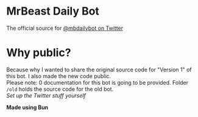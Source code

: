 # MrBeast Daily Bot
The official source for [@mbdailybot on Twitter](https://twitter.com/mbdailybot)

# Why public?
Because why I wanted to share the original source code for "Version 1" of this bot. I also made the new code public.  
Please note: 0 documentation for this bot is going to be provided. Folder `/old` holds the source code for the old bot.  
*Set up the Twitter stuff yourself*

**Made using Bun**